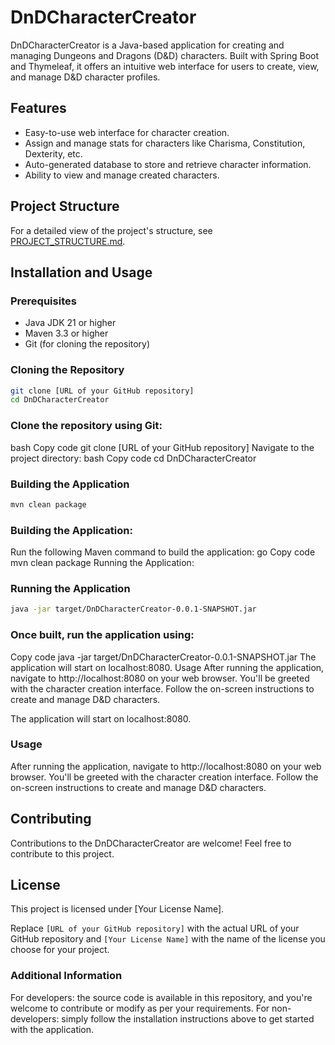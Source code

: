 # DnDCharacterCreator

DnDCharacterCreator is a Java-based application for creating and managing Dungeons and Dragons (D&D) characters. Built with Spring Boot and Thymeleaf, it offers an intuitive web interface for users to create, view, and manage D&D character profiles.

## Features

- Easy-to-use web interface for character creation.
- Assign and manage stats for characters like Charisma, Constitution, Dexterity, etc.
- Auto-generated database to store and retrieve character information.
- Ability to view and manage created characters.

## Project Structure

For a detailed view of the project's structure, see [PROJECT_STRUCTURE.md](PROJECT_STRUCTURE.md).

## Installation and Usage

### Prerequisites

- Java JDK 21 or higher
- Maven 3.3 or higher
- Git (for cloning the repository)

### Cloning the Repository

```bash
git clone [URL of your GitHub repository]
cd DnDCharacterCreator
```
### Clone the repository using Git:
bash
Copy code
git clone [URL of your GitHub repository]
Navigate to the project directory:
bash
Copy code
cd DnDCharacterCreator

### Building the Application

```bash
mvn clean package
```

### Building the Application:
Run the following Maven command to build the application:
go
Copy code
mvn clean package
Running the Application:

### Running the Application

```bash
java -jar target/DnDCharacterCreator-0.0.1-SNAPSHOT.jar
```
### Once built, run the application using:
Copy code
java -jar target/DnDCharacterCreator-0.0.1-SNAPSHOT.jar
The application will start on localhost:8080.
Usage
After running the application, navigate to http://localhost:8080 on your web browser. You'll be greeted with the character creation interface. Follow the on-screen instructions to create and manage D&D characters.

The application will start on localhost:8080.

### Usage

After running the application, navigate to http://localhost:8080 on your web browser. You'll be greeted with the character creation interface. Follow the on-screen instructions to create and manage D&D characters.

## Contributing

Contributions to the DnDCharacterCreator are welcome! Feel free to contribute to this project.

## License

This project is licensed under [Your License Name].

Replace `[URL of your GitHub repository]` with the actual URL of your GitHub repository and `[Your License Name]` with the name of the license you choose for your project.

### Additional Information
For developers: the source code is available in this repository, and you're welcome to contribute or modify as per your requirements.
For non-developers: simply follow the installation instructions above to get started with the application.
